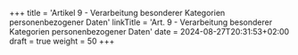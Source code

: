 +++
title = 'Artikel 9 - Verarbeitung besonderer Kategorien personenbezogener Daten'
linkTitle = 'Art. 9 - Verarbeitung besonderer Kategorien personenbezogener Daten'
date = 2024-08-27T20:31:53+02:00
draft = true
weight = 50
+++
